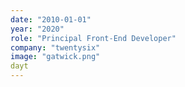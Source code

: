 ```yaml
---
date: "2010-01-01"
year: "2020"
role: "Principal Front-End Developer"
company: "twentysix"
image: "gatwick.png"
dayt
---
```

